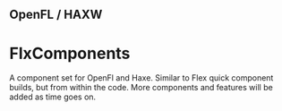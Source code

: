 ## OpenFL / HAXW

# FlxComponents

A component set for OpenFl and Haxe.  Similar to Flex quick component builds, but from within the code.  More components and features will be added as time goes on.
